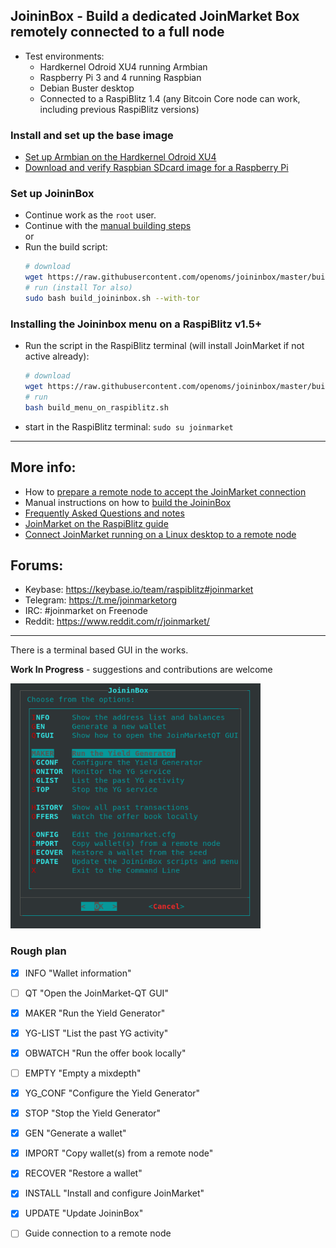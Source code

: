 ## JoininBox - Build a dedicated JoinMarket Box remotely connected to a full node

* Test environments:
  * Hardkernel Odroid XU4 running Armbian
  * Raspberry Pi 3 and 4 running Raspbian
  * Debian Buster desktop
  * Connected to a RaspiBlitz 1.4 (any Bitcoin Core node can work, including previous RaspiBlitz versions)

### Install and set up the base image
* [Set up Armbian on the Hardkernel Odroid XU4](https://github.com/openoms/joininbox/blob/master/FAQ.md#set-up-armbian-on-the-hardkernel-odroid-xu4)
* [Download and verify Raspbian SDcard image for a Raspberry Pi](https://github.com/openoms/joininbox/blob/master/FAQ.md#download-and-verify-raspbian-sdcard-image-for-a-raspberry-pi)

### Set up JoininBox
* Continue work as the `root` user.
* Continue with the [manual building steps](build_joininbox.md)  
or
* Run the build script:  
  ```bash 
  # download
  wget https://raw.githubusercontent.com/openoms/joininbox/master/build_joininbox.sh
  # run (install Tor also)
  sudo bash build_joininbox.sh --with-tor
  ```

### Installing the Joininbox menu on a RaspiBlitz v1.5+ 
* Run the script in the RaspiBlitz terminal (will install JoinMarket if not active already):
  ```bash
  # download
  wget https://raw.githubusercontent.com/openoms/joininbox/master/build_menu_on_raspiblitz.sh
  # run
  bash build_menu_on_raspiblitz.sh
  ```

* start in the RaspiBlitz terminal:
 `sudo su joinmarket`

---

## More info:

* How to [prepare a remote node to accept the JoinMarket connection](prepare_remote_node.md)
* Manual instructions on how to [build the JoininBox](build_joininbox.md)
* [Frequently Asked Questions and notes](FAQ.md)
* [JoinMarket on the RaspiBlitz guide](https://github.com/openoms/bitcoin-tutorials/blob/master/joinmarket/README.md)
* [Connect JoinMarket running on a Linux desktop to a remote node](https://github.com/openoms/bitcoin-tutorials/blob/master/joinmarket/joinmarket_desktop_to_blitz.md)

## Forums:

* Keybase: https://keybase.io/team/raspiblitz#joinmarket  
* Telegram: https://t.me/joinmarketorg  
* IRC: #joinmarket on Freenode  
* Reddit: https://www.reddit.com/r/joinmarket/  

--- 

There is a terminal based GUI in the works.

**Work In Progress** - suggestions and contributions are welcome

<p align="left">
  <img width="400" src="/images/mainmenu.png">
</p>

### Rough plan

- [x] INFO "Wallet information" 
- [ ] QT "Open the JoinMarket-QT GUI" 
- [x] MAKER "Run the Yield Generator" 
- [x] YG-LIST "List the past YG activity" 
- [x] OBWATCH "Run the offer book locally" 
- [ ] EMPTY "Empty a mixdepth" 
- [x] YG_CONF "Configure the Yield Generator" 
- [x] STOP "Stop the Yield Generator" 
- [x] GEN "Generate a wallet" 
- [x] IMPORT "Copy wallet(s) from a remote node" 
- [x] RECOVER "Restore a wallet" 
- [x] INSTALL "Install and configure JoinMarket" 
- [x] UPDATE "Update JoininBox"

- [ ] Guide connection to a remote node


